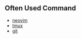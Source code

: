 
## Often Used Command
* [neovim](./nvim/vim_often_used_command.md)
* [tmux](./tmux_often_used_command.md)
* [git](./git_often_used_command.md)
